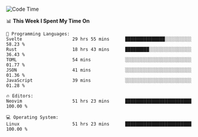 <!-- [![Top Langs](https://github-readme-stats.vercel.app/api/top-langs/?username=gagahsyuja&theme=dracula&hide_border=true&border_radius=7)](https://github.com/anuraghazra/github-readme-stats) -->

<!--START_SECTION:waka-->
![Code Time](http://img.shields.io/badge/Code%20Time-563%20hrs%2055%20mins-blue)

📊 **This Week I Spent My Time On** 

```text
💬 Programming Languages: 
Svelte                   29 hrs 55 mins      ███████████████░░░░░░░░░░   58.23 % 
Rust                     18 hrs 43 mins      █████████░░░░░░░░░░░░░░░░   36.43 % 
TOML                     54 mins             ░░░░░░░░░░░░░░░░░░░░░░░░░   01.77 % 
JSON                     41 mins             ░░░░░░░░░░░░░░░░░░░░░░░░░   01.36 % 
JavaScript               39 mins             ░░░░░░░░░░░░░░░░░░░░░░░░░   01.28 % 

🔥 Editors: 
Neovim                   51 hrs 23 mins      █████████████████████████   100.00 % 

💻 Operating System: 
Linux                    51 hrs 23 mins      █████████████████████████   100.00 % 
```


<!--END_SECTION:waka-->
